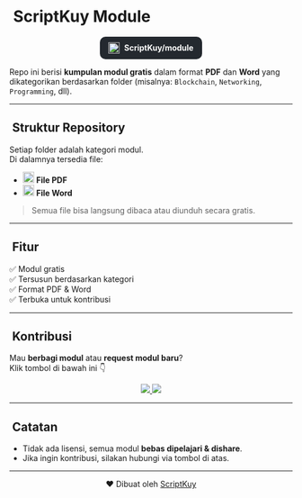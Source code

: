 # ​ ScriptKuy Module

<p align="center">
  <a href="https://github.com/ScriptKuy/module" target="_blank" style="text-decoration:none;">
    <span style="display:inline-flex; align-items:center; background-color:#24292F; color:white; padding:10px 15px; border-radius:10px; font-weight:bold;">
      <img src="https://cdn.jsdelivr.net/gh/simple-icons/simple-icons/icons/github.svg" width="20" style="margin-right:8px;" alt="GitHub"/>
      ScriptKuy/module
    </span>
  </a>
</p>

Repo ini berisi **kumpulan modul gratis** dalam format **PDF** dan **Word** yang dikategorikan berdasarkan folder (misalnya: `Blockchain`, `Networking`, `Programming`, dll).  

---

## ​ Struktur Repository  
Setiap folder adalah kategori modul.  
Di dalamnya tersedia file:  

- <img src="https://raw.githubusercontent.com/FortAwesome/Font-Awesome/6.x/svgs/solid/file-pdf.svg" width="20" style="fill:#E53E3E;" /> **File PDF**  
- <img src="https://raw.githubusercontent.com/FortAwesome/Font-Awesome/6.x/svgs/solid/file-word.svg" width="20" style="fill:#2563EB;" /> **File Word**  

> Semua file bisa langsung dibaca atau diunduh secara gratis.  

---

## ​ Fitur  
✅ Modul gratis  
✅ Tersusun berdasarkan kategori  
✅ Format PDF & Word  
✅ Terbuka untuk kontribusi  

---

## ​ Kontribusi  

Mau **berbagi modul** atau **request modul baru**?  
Klik tombol di bawah ini 👇  

<p align="center">
  <a href="https://wa.me/6288267021844?text=Halo%20saya%20mau%20request%20modul" target="_blank">
    <img src="https://img.shields.io/badge/Request%20Module-25D366?style=for-the-badge&logo=whatsapp&logoColor=white"/>
  </a>
  <a href="https://wa.me/6288267021844?text=Halo%20saya%20mau%20kontribusi%20modul" target="_blank">
    <img src="https://img.shields.io/badge/Kontribusi%20Module-4CAF50?style=for-the-badge&logo=whatsapp&logoColor=white"/>
  </a>
</p>

---

## ​ Catatan  
- Tidak ada lisensi, semua modul **bebas dipelajari & dishare**.  
- Jika ingin kontribusi, silakan hubungi via tombol di atas.  

---

<div align="center">
  ❤️ Dibuat oleh <a href="https://github.com/ScriptKuy">ScriptKuy</a>
</div>
